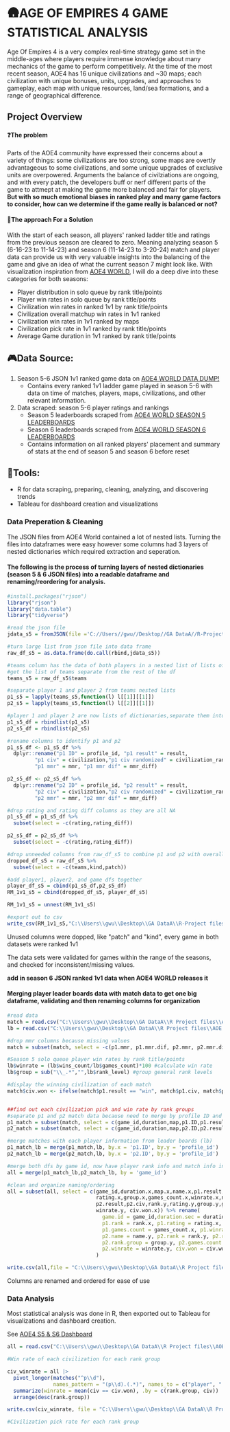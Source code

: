 # 🛖AGE OF EMPIRES 4 GAME STATISTICAL ANALYSIS

Age Of Empires 4 is a very complex real-time strategy game set in the middle-ages where players require immense knowledge about many mechanics of the game to perform competitively. At the time of the most recent season, AOE4 has 16 unique civilizations and ~30 maps; each civilization with unique bonuses, units, upgrades, and approaches to gameplay, each map with unique resources, land/sea formations, and a range of geographical difference. 

## Project Overview

#### ❓The problem
Parts of the AOE4 community have expressed their concerns about a variety of things: some civilizations are too strong, some maps are overtly advantageous to some civilizations, and some unique upgrades of exclusive units are overpowered. 
Arguments the balance of civilziations are ongoing, and with every patch, the developers buff or nerf different parts of the game to attmept at making the game more balanced and fair for players. **But with so much emotional biases in ranked play and many game factors to consider, how can we determine if the game really is balanced or not?**


#### 📝The approach For a Solution
With the start of each season, all players' ranked ladder title and ratings from the previous season are cleared to zero. Meaning analyzing season 5 (6-16-23 to 11-14-23) and season 6 (11-14-23 to 3-20-24) match and player data can provide us with very valuable insights into the balancing of the game and give an idea of what the current season 7 might look like. With visualization inspiration from [AOE4 WORLD](https://aoe4world.com/), I will do a deep dive into these categories for both seasons:
- Player distribution in solo queue by rank title/points    
- Player win rates in solo queue by rank title/points    
- Civilization win rates in ranked 1v1 by rank title/points    
- Civilization overall matchup win rates in 1v1 ranked    
- Civilization win rates in 1v1 ranked by maps     
- Civilization pick rate in 1v1 ranked by rank title/points     
- Average Game duration in 1v1 ranked by rank title/points    



## 🎮Data Source:
1. Season 5-6 JSON 1v1 ranked game data on [AOE4 WORLD DATA DUMP!](https://aoe4world.com/dumps)   
   - Contains every ranked 1v1 ladder game played in season 5-6 with data on time of matches, players, maps, civilizations, and other relevant information.
2. Data scraped: season 5-6 player ratings and rankings
   - Season 5 leaderboards scraped from [AOE4 WORLD SEASON 5 LEADERBOARDS](https://aoe4world.com/leaderboard/rm_solo?season=5)
   - Season 6 leaderboards scraped from [AOE4 WORLD SEASON 6 LEADERBOARDS](https://aoe4world.com/leaderboard/rm_solo?season=6)
   - Contains information on all ranked players' placement and summary of stats at the end of season 5 and season 6 before reset


## 🔨Tools:
- R for data scraping, preparing, cleaning, analyzing, and discovering trends
- Tableau for dashboard creation and visualizations

### Data Preperation & Cleaning
The JSON files from AOE4 World contained a lot of nested lists. Turning the files into dataframes were easy however some columns had 3 layers of nested dictionaries which required extraction and seperation.    

#### The following is the process of turning layers of nested dictionaries (season 5 & 6 JSON files) into a readable dataframe and renaming/reordering for analysis.
```R
#install.packages("rjson")
library("rjson")
library("data.table")
library("tidyverse")

#read the json file 
jdata_s5 = fromJSON(file ='C://Users//gwu//Desktop//GA DataA//R-Project Files//AOE 4//Raw RM_1v1_JSON files//games_rm_1v1_s5.json')

#turn large list from json file into data frame
raw_df_s5 = as.data.frame(do.call(rbind,jdata_s5))

#teams column has the data of both players in a nested list of lists of dictionaries
#get the list of teams separate from the rest of the df
teams_s5 = raw_df_s5$teams

#separate player 1 and player 2 from teams nested lists
p1_s5 = lapply(teams_s5,function(l) l[[1]][[1]])
p2_s5 = lapply(teams_s5,function(l) l[[2]][[1]])

#player 1 and player 2 are now lists of dictionaries,separate them into dfs
p1_s5_df = rbindlist(p1_s5)
p2_s5_df = rbindlist(p2_s5)

#rename columns to identify p1 and p2
p1_s5_df <- p1_s5_df %>%
  dplyr::rename("p1 ID" = profile_id, "p1 result" = result, 
         "p1 civ" = civilization,"p1 civ randomized" = civilization_randomized,
         "p1 mmr" = mmr, "p1 mmr dif" = mmr_diff)

p2_s5_df <- p2_s5_df %>%
  dplyr::rename("p2 ID" = profile_id, "p2 result" = result, 
         "p2 civ" = civilization,"p2 civ randomized" = civilization_randomized,
         "p2 mmr" = mmr, "p2 mmr dif" = mmr_diff)

#drop rating and rating diff columns as they are all NA
p1_s5_df = p1_s5_df %>%
  subset(select = -c(rating,rating_diff))

p2_s5_df = p2_s5_df %>%
  subset(select = -c(rating,rating_diff))

#drop unneeded columns from raw_df_s5 to combine p1 and p2 with overall data
dropped_df_s5 = raw_df_s5 %>%
  subset(select = -c(teams,kind,patch))

#add player1, player2, and game dfs together
player_df_s5 = cbind(p1_s5_df,p2_s5_df)
RM_1v1_s5 = cbind(dropped_df_s5, player_df_s5)

RM_1v1_s5 = unnest(RM_1v1_s5)

#export out to csv
write_csv(RM_1v1_s5,"C:\\Users\\gwu\\Desktop\\GA DataA\\R-Project files\\AOE 4\\Cleaned RM 1v1 CSV Files\\AOE4_RM_1v1_s5.csv")
```
Unused columns were dopped, like "patch" and "kind", every game in both datasets were ranked 1v1

The data sets were validated for games within the range of the seasons, and checked for inconsistent/missing values.

**add in season 6 JSON ranked 1v1 data when AOE4 WORLD releases it**

#### Merging player leader boards data with match data to get one big dataframe, validating and then renaming columns for organization

```R
#read data
match = read.csv("C:\\Users\\gwu\\Desktop\\GA DataA\\R Project files\\AOE 4\\Cleaned RM 1v1 CSVs\\AOE4_RM_1v1_s5.csv")
lb = read.csv("C:\\Users\\gwu\\Desktop\\GA DataA\\R Project files\\AOE 4\\Raw Leaderboard Excel Files\\leadersboards_rm_solo_points_s5.csv.gzip.csv")

#drop mmr columns because missing values
match = subset(match, select = -c(p1.mmr, p1.mmr.dif, p2.mmr, p2.mmr.dif))

#Season 5 solo queue player win rates by rank title/points
lb$winrate = (lb$wins_count/lb$games_count)*100 #calculate win rate
lb$group = sub("\\_.*","",lb$rank_level) #group general rank levels

#display the winning civilization of each match
match$civ.won <- ifelse(match$p1.result == "win", match$p1.civ, match$p2.civ)


##find out each civilization pick and win rate by rank groups
#separate p1 and p2 match data because need to merge by profile ID and each row has both players' ID
p1_match = subset(match, select = c(game_id,duration,map,p1.ID,p1.result,p1.civ,civ.won))
p2_match = subset(match, select = c(game_id,duration,map,p2.ID,p2.result,p2.civ,civ.won))

#merge matches with each player information from leader boards (lb)
p1_match_lb = merge(p1_match,lb, by.x = 'p1.ID', by.y = 'profile_id')
p2_match_lb = merge(p2_match,lb, by.x = 'p2.ID', by.y = 'profile_id')

#merge both dfs by game id, now have player rank info and match info in one df.
all = merge(p1_match_lb,p2_match_lb, by = 'game_id')

#clean and organize naming/ordering
all = subset(all, select = c(game_id,duration.x,map.x,name.x,p1.result,p1.civ,rank.x,
                             rating.x,group.x,games_count.x,winrate.x,name.y,
                             p2.result,p2.civ,rank.y,rating.y,group.y,games_count.y,
                             winrate.y, civ.won.x)) %>% rename(
                               game.id = game_id,duration.sec = duration.x, map = map.x, p1.name = name.x,
                               p1.rank = rank.x, p1.rating = rating.x, p1.rank.group = group.x,
                               p1.games.count = games_count.x, p1.winrate = winrate.x,
                               p2.name = name.y, p2.rank = rank.y, p2.rating = rating.y,
                               p2.rank.group = group.y, p2.games.count = games_count.y,
                               p2.winrate = winrate.y, civ.won = civ.won.x
                             )

write.csv(all,file = "C:\\Users\\gwu\\Desktop\\GA DataA\\R Project files\\AOE 4\\Season 5 Analysis\\AOE4 S5 1V1 RANKED DATA.csv")
```

Columns are renamed and ordered for ease of use

### Data Analysis
Most statistical analysis was done in R, then exported out to Tableau for visualizations and dashboard creation.   

See [AOE4 S5 & S6 Dashboard]()

```R
all = read.csv("C:\\Users\\gwu\\Desktop\\GA DataA\\R Project files\\AOE 4\\Season 5 Analysis\\AOE4 S5 1V1 RANKED DATA.csv")

#Win rate of each civilization for each rank group

civ_winrate = all |>
  pivot_longer(matches("^p\\d"),
               names_pattern = "(p\\d).(.*)", names_to = c("player", ".value")) |>
  summarize(winrate = mean(civ == civ.won), .by = c(rank.group, civ)) |>
  arrange(desc(rank.group))

write.csv(civ_winrate, file = "C:\\Users\\gwu\\Desktop\\GA DataA\\R Project files\\AOE 4\\Season 5 Analysis\\S5 CIV WINRATE BY RANK.CSV")

#Civilization pick rate for each rank group

```
